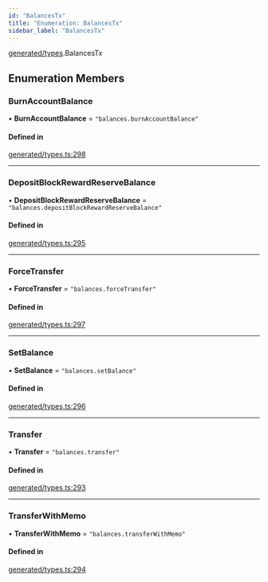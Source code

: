 ```yaml
---
id: "BalancesTx"
title: "Enumeration: BalancesTx"
sidebar_label: "BalancesTx"
---
```


[generated/types](../../../../modules/Generated/Types/Types.md).BalancesTx

## Enumeration Members

### BurnAccountBalance

• **BurnAccountBalance** = ``"balances.burnAccountBalance"``

#### Defined in

[generated/types.ts:298](https://github.com/PolymeshAssociation/polymesh-sdk/blob/372a67e5d/src/generated/types.ts#L298)

___

### DepositBlockRewardReserveBalance

• **DepositBlockRewardReserveBalance** = ``"balances.depositBlockRewardReserveBalance"``

#### Defined in

[generated/types.ts:295](https://github.com/PolymeshAssociation/polymesh-sdk/blob/372a67e5d/src/generated/types.ts#L295)

___

### ForceTransfer

• **ForceTransfer** = ``"balances.forceTransfer"``

#### Defined in

[generated/types.ts:297](https://github.com/PolymeshAssociation/polymesh-sdk/blob/372a67e5d/src/generated/types.ts#L297)

___

### SetBalance

• **SetBalance** = ``"balances.setBalance"``

#### Defined in

[generated/types.ts:296](https://github.com/PolymeshAssociation/polymesh-sdk/blob/372a67e5d/src/generated/types.ts#L296)

___

### Transfer

• **Transfer** = ``"balances.transfer"``

#### Defined in

[generated/types.ts:293](https://github.com/PolymeshAssociation/polymesh-sdk/blob/372a67e5d/src/generated/types.ts#L293)

___

### TransferWithMemo

• **TransferWithMemo** = ``"balances.transferWithMemo"``

#### Defined in

[generated/types.ts:294](https://github.com/PolymeshAssociation/polymesh-sdk/blob/372a67e5d/src/generated/types.ts#L294)
